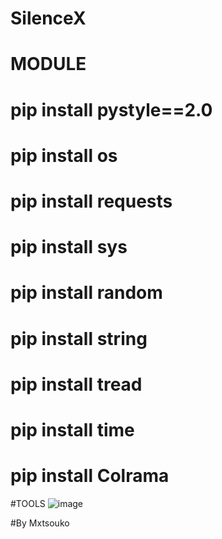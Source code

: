 # SilenceX


# MODULE 
# pip install pystyle==2.0
# pip install os
# pip install requests
# pip install sys
# pip install random
# pip install string
# pip install tread
# pip install time
# pip install Colrama

#TOOLS
![image](https://user-images.githubusercontent.com/99751673/172654467-05cce3e2-7012-4bf2-8858-7bcae5aa3513.png)


#By Mxtsouko
